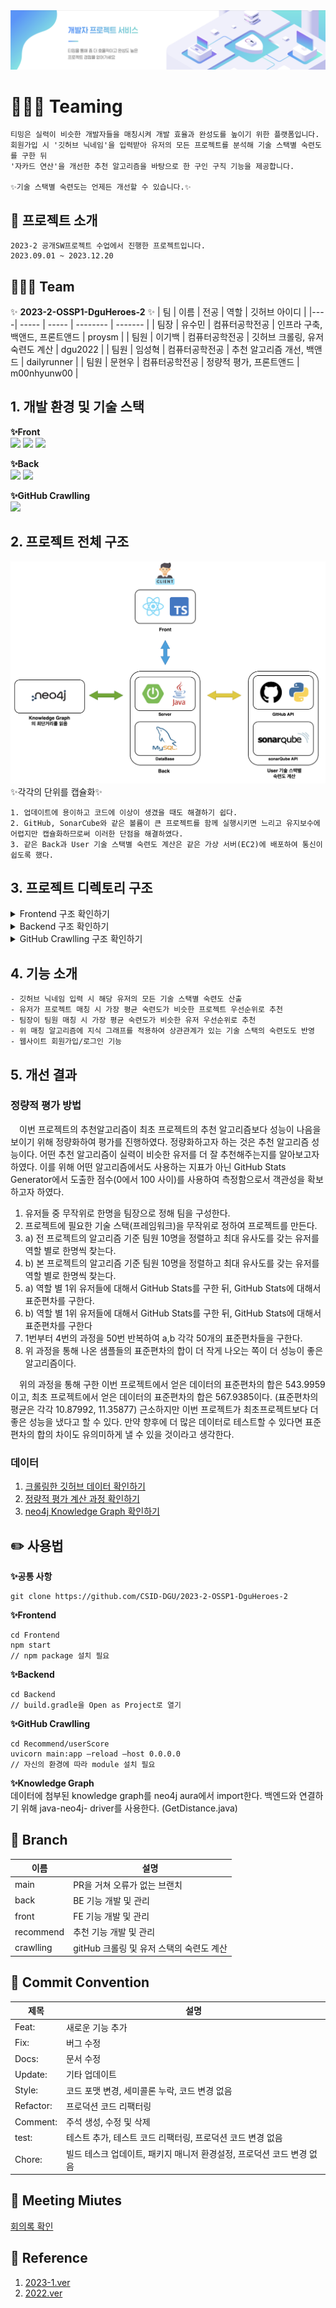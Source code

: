 ﻿<img src = "image/banner.png">

# 👩🏻‍💻 Teaming 
```
티밍은 실력이 비슷한 개발자들을 매칭시켜 개발 효율과 완성도를 높이기 위한 플랫폼입니다.
회원가입 시 '깃허브 닉네임'을 입력받아 유저의 모든 프로젝트를 분석해 기술 스택별 숙련도를 구한 뒤
'자카드 연산'을 개선한 추천 알고리즘을 바탕으로 한 구인 구직 기능을 제공합니다.

✨기술 스택별 숙련도는 언제든 개선할 수 있습니다.✨
```

## 🍎 프로젝트 소개
```
2023-2 공개SW프로젝트 수업에서 진행한 프로젝트입니다.
2023.09.01 ~ 2023.12.20
```

## 🙆🏻‍♀️ Team
✨ **2023-2-OSSP1-DguHeroes-2** ✨
| 팀 | 이름 | 전공 | 역할  | 깃허브 아이디 |
|----| ----- | ----- | -------- | ------- |
| 팀장 | 유수민 | 컴퓨터공학전공 | 인프라 구축, 백앤드, 프론트앤드  | proysm |
| 팀원 | 이기백 | 컴퓨터공학전공 | 깃허브 크롤링, 유저 숙련도 계산  | dgu2022 |
| 팀원 | 임성혁 | 컴퓨터공학전공 | 추천 알고리즘 개선, 백앤드  | dailyrunner |
| 팀원 | 문현우 | 컴퓨터공학전공 | 정량적 평가, 프론트앤드  | m00nhyunw00 |

## 1. 개발 환경 및 기술 스택
**✨Front** <br>
<img src="https://img.shields.io/badge/React-61DAFB?style=for-the-badge&logo=React&logoColor=black">
<img src="https://img.shields.io/badge/Css-1572B6?style=for-the-badge&logo=Css&logoColor=white">
<img src="https://img.shields.io/badge/TypeScript-FFFAF0?style=for-the-badge&logo=TypeScript&logoColor=3178C6">



**✨Back** <br>
<img src="https://img.shields.io/badge/Spring-228B22?style=for-the-badge&logo=Spring&logoColor=green">
<img src="https://img.shields.io/badge/SpringBoot-6DB33F?style=for-the-badge&logo=SpringBoot&logoColor=yellow">



**✨GitHub Crawlling** <br>
<img src="https://img.shields.io/badge/FastAPI-00CED1?style=for-the-badge&logo=FastAPI&logoColor=blue">

## 2. 프로젝트 전체 구조
<img src = "image/projectArchitecture.png">
✨각각의 단위를 캡슐화✨ 

```
1. 업데이트에 용이하고 코드에 이상이 생겼을 때도 해결하기 쉽다. 
2. GitHub, SonarCube와 같은 볼륨이 큰 프로젝트를 함께 실행시키면 느리고 유지보수에 어렵지만 캡슐화하므로써 이러한 단점을 해결하였다. 
3. 같은 Back과 User 기술 스택별 숙련도 계산은 같은 가상 서버(EC2)에 배포하여 통신이 쉽도록 했다.
```


## 3. 프로젝트 디렉토리 구조
<details>
<summary>Frontend 구조 확인하기</summary>
<div markdown="1">

```
src
├── api
│   ├── base.ts
│   ├── getMainInfo.ts
│   ├── getProjectDetails.ts
│   ├── getProjectList.ts
│   ├── getUserInfo.ts
│   ├── getUserProjectManageAply.ts
│   ├── getUserProjectManageRecommend.ts
│   ├── getUserprojectList.ts
│   ├── postProjectCreate.ts
│   ├── postUpdateUrs.ts
│   ├── postUserJoin.ts
│   ├── postUserLogin.ts
│   ├── postUserLogout.ts
│   └── postUserProjectManageHire.ts
├── assets
│   └── images
│       ├── card
│       │   ├── card_img1.png
│       │   ├── card_img2.png
│       │   ├── card_img3.png
│       │   ├── card_img4.png
│       │   └── card_img5.png
│       ├── default_background.png
│       ├── logo.png
│       ├── main
│       │   ├── banner_background.png
│       │   ├── project_list_icon1.png
│       │   └── project_list_icon2.png
│       ├── missing_avatar.png
│       ├── profile
│       │   ├── github.png
│       │   └── insta.png
│       └── project
│           └── titleIcon.png
├── components
│   ├── CommonHeader
│   │   ├── CommonHeader.tsx
│   │   ├── index.ts
│   │   └── styled.ts
│   ├── Display
│   │   ├── Display.tsx
│   │   ├── index.ts
│   │   └── styled.ts
│   ├── ManageProjectCard
│   │   ├── ManageProjectCard.tsx
│   │   ├── index.ts
│   │   └── styled.ts
│   ├── ProjectCard
│   │   ├── ProjectCard.tsx
│   │   ├── index.ts
│   │   └── styled.ts
│   ├── Question
│   │   ├── Question.tsx
│   │   ├── index.ts
│   │   └── styled.ts
│   └── QuestionnaireModal
│       ├── QuestionnaireModal.tsx
│       ├── index.ts
│       └── styled.ts
├── constants
│   ├── json
│   │   ├── apply_project_list_sample.json
│   │   ├── expire_project_list_sample.json
│   │   ├── invited_project_list_sample copy.json
│   │   ├── manage_project_list_sample.json
│   │   ├── project_list_sample.json
│   │   ├── questionnaire_list_sample.json
│   │   ├── questionnaire_sample.json
│   │   ├── user_list_sample.json
│   │   └── user_manage_list_sample.json
│   ├── project
│   │   ├── developmentStack.ts
│   │   └── locationOptions.ts
│   └── system
│       ├── layout.ts
│       ├── paramFilter.ts
│       └── url.ts
├── global.d.ts
├── hooks
│   └── useModal.ts
├── index.tsx
├── pages
│   ├── Admin
│   │   ├── QuestionnaireDetails
│   │   │   ├── AdminQuestionnaireDetailsPage.tsx
│   │   │   ├── components
│   │   │   │   └── EditableQuestionCard
│   │   │   │       ├── EditableQuestionCard.tsx
│   │   │   │       ├── index.ts
│   │   │   │       └── styled.ts
│   │   │   ├── index.ts
│   │   │   └── styled.ts
│   │   └── QuestionnaireList
│   │       ├── AdminQuestionnaireListPage.tsx
│   │       ├── index.ts
│   │       └── styled.ts
│   ├── Join
│   │   ├── JoinPage.tsx
│   │   ├── index.ts
│   │   └── styled.ts
│   ├── Login
│   │   ├── LoginPage.tsx
│   │   ├── index.ts
│   │   └── styled.ts
│   ├── Main
│   │   ├── BannerSection
│   │   │   ├── BannerSection.tsx
│   │   │   ├── index.ts
│   │   │   └── styled.ts
│   │   ├── MainPage.tsx
│   │   ├── PopularProjectListSection
│   │   │   ├── PopularProjectListSection.tsx
│   │   │   ├── index.ts
│   │   │   └── styled.ts
│   │   ├── RecentProjectListSection
│   │   │   ├── RecentProjectListSection.tsx
│   │   │   ├── index.ts
│   │   │   └── styled.ts
│   │   ├── RecommendProjectListSection
│   │   │   ├── RecommendProjectListSection.tsx
│   │   │   ├── index.ts
│   │   │   └── styled.ts
│   │   ├── index.ts
│   │   └── styled.ts
│   ├── Project
│   │   ├── Details
│   │   │   ├── ProjectDetailsPage.tsx
│   │   │   ├── index.ts
│   │   │   └── styled.ts
│   │   └── List
│   │       ├── ProjectListPage.tsx
│   │       ├── index.ts
│   │       └── styled.ts
│   ├── Recommend
│   │   └── RecommendUsers
│   │       └── RecommendModal.tsx
│   └── User
│       ├── Notice
│       │   ├── Details
│       │   │   ├── UserNoticeDetailsPage.tsx
│       │   │   ├── index.ts
│       │   │   └── styled.ts
│       │   └── List
│       │       ├── UserNoticeListPage.tsx
│       │       ├── index.ts
│       │       └── styled.ts
│       ├── Profile
│       │   ├── UserProfilePage.tsx
│       │   ├── index.ts
│       │   ├── profileHeader
│       │   │   ├── index.ts
│       │   │   ├── profileHeader.tsx
│       │   │   └── styled.ts
│       │   └── styled.ts
│       └── Project
│           ├── Create
│           │   ├── CreateProjectSection
│           │   │   ├── CreateProjectSection.tsx
│           │   │   ├── index.ts
│           │   │   └── styled.ts
│           │   ├── UserProjectCreatePage.tsx
│           │   ├── index.tsx
│           │   └── styled.ts
│           ├── Manage
│           │   ├── ApproveMemberSection
│           │   │   ├── ApproveMemberSection.tsx
│           │   │   ├── index.ts
│           │   │   └── styled.ts
│           │   ├── ChangeProjectSection
│           │   │   ├── ChangeProjectSection.tsx
│           │   │   ├── index.ts
│           │   │   └── styled.ts
│           │   ├── ManageMemberSection
│           │   │   ├── ManageMemberSection.tsx
│           │   │   ├── index.ts
│           │   │   └── styled.ts
│           │   ├── SearchMemberSection
│           │   │   ├── SearchMemberSection.tsx
│           │   │   ├── index.ts
│           │   │   └── styled.ts
│           │   ├── UserProjectManagePage.tsx
│           │   ├── index.ts
│           │   └── styled.ts
│           ├── UserProjectPage.tsx
│           ├── index.ts
│           └── styled.ts
├── styles
│   └── global.css
├── types
│   ├── project.ts
│   ├── questionnaire.ts
│   ├── stacks.ts
│   └── testdata.ts
└── utils
    ├── camelizeKey.ts
    ├── cookies.ts
    ├── decamelizeKey.ts
    ├── generateQueryKey.ts
    ├── generateRandomProjectCardLogoImg.ts
    ├── gradeQuestionnaire.ts
    ├── translateDevelopmentStack.ts
    ├── translatePosition.ts
    └── translateStatus.ts
```

</div>
</details>

<details>
<summary>Backend 구조 확인하기</summary>
<div markdown="1">

```
src
└── main
    ├── java
    │   └── com
    │       └── example
    │           └── demo
    │               ├── CorsConfig.java
    │               ├── DemoApplication.java
    │               ├── Main
    │               │   └── MainInfo.java
    │               ├── SpringConfig.java
    │               ├── apiPayload
    │               │   ├── ApiResponse.java
    │               │   ├── code
    │               │   │   ├── BaseCode.java
    │               │   │   ├── BaseErrorCode.java
    │               │   │   ├── ErrorReasonDTO.java
    │               │   │   ├── ReasonDTO.java
    │               │   │   └── status
    │               │   │       ├── ErrorStatus.java
    │               │   │       └── SuccessStatus.java
    │               │   └── exception
    │               │       └── GeneralException.java
    │               ├── constant
    │               │   └── Role.java
    │               ├── controller
    │               │   ├── AdminController.java
    │               │   ├── HelloController.java
    │               │   ├── MainController.java
    │               │   ├── ProjectController.java
    │               │   ├── UserController.java
    │               │   ├── userRecommendCalc
    │               │   │   └── UserRecommendController.java
    │               │   └── userScoreCalc
    │               │       └── UserScoreController.java
    │               ├── domain
    │               │   ├── Apply.java
    │               │   ├── Hello.java
    │               │   ├── Invitation.java
    │               │   ├── Project.java
    │               │   ├── ProjectLike.java
    │               │   ├── ProjectMember.java
    │               │   ├── User.java
    │               │   ├── position
    │               │   │   ├── PositionBase.java
    │               │   │   ├── ProjectBack.java
    │               │   │   ├── ProjectEtc.java
    │               │   │   └── ProjectFront.java
    │               │   └── stacks
    │               │       ├── Angular.java
    │               │       ├── AngularJs.java
    │               │       ├── ApacheSpark.java
    │               │       ├── AspNet.java
    │               │       ├── Blazor.java
    │               │       ├── C.java
    │               │       ├── CSharp.java
    │               │       ├── Cpp.java
    │               │       ├── Dart.java
    │               │       ├── Django.java
    │               │       ├── DotNet.java
    │               │       ├── Electron.java
    │               │       ├── Express.java
    │               │       ├── Flask.java
    │               │       ├── Flutter.java
    │               │       ├── Go.java
    │               │       ├── HtmlCss.java
    │               │       ├── Java.java
    │               │       ├── JavaScript.java
    │               │       ├── Jquery.java
    │               │       ├── Keras.java
    │               │       ├── Kotlin.java
    │               │       ├── Laravel.java
    │               │       ├── Lua.java
    │               │       ├── NestJs.java
    │               │       ├── NextJs.java
    │               │       ├── NodeJs.java
    │               │       ├── OpenCv.java
    │               │       ├── OpenGl.java
    │               │       ├── Pandas.java
    │               │       ├── Php.java
    │               │       ├── PyTorch.java
    │               │       ├── Python.java
    │               │       ├── Qt.java
    │               │       ├── R.java
    │               │       ├── RabbitMq.java
    │               │       ├── React.java
    │               │       ├── ReactNative.java
    │               │       ├── Ruby.java
    │               │       ├── RubyOnRails.java
    │               │       ├── Rust.java
    │               │       ├── ScikitLearn.java
    │               │       ├── SpringBoot.java
    │               │       ├── StackBase.java
    │               │       ├── Svelte.java
    │               │       ├── Swift.java
    │               │       ├── SwiftUi.java
    │               │       ├── TensorFlow.java
    │               │       ├── Torch.java
    │               │       ├── TypeScript.java
    │               │       └── VueJs.java
    │               ├── dto
    │               │   ├── GithubIdDTO.java
    │               │   ├── HireInfo.java
    │               │   ├── ProjectLikeDTO.java
    │               │   ├── StackDTO.java
    │               │   ├── UserProjectList.java
    │               │   └── UserScoreDTO.java
    │               ├── repository
    │               │   ├── ApplyRepository.java
    │               │   ├── ApplyRepositoryImpl.java
    │               │   ├── InvitationRepository.java
    │               │   ├── InvitationRepositoryImpl.java
    │               │   ├── ProjectLikeRepository.java
    │               │   ├── ProjectLikeRepositoryImpl.java
    │               │   ├── ProjectMemberRepository.java
    │               │   ├── ProjectMemberRepositoryImpl.java
    │               │   ├── ProjectRepository.java
    │               │   ├── ProjectRepositoryImpl.java
    │               │   ├── ResponseRepository.java
    │               │   ├── ResponseRepositoryImpl.java
    │               │   ├── UserJPARepository.java
    │               │   ├── UserRepository.java
    │               │   ├── UserRepositoryImpl.java
    │               │   └── stacks
    │               │       ├── AngularJsRepository.java
    │               │       ├── AngularRepository.java
    │               │       ├── ApacheSparkRepository.java
    │               │       ├── AspNetRepository.java
    │               │       ├── BlazorRepository.java
    │               │       ├── CRepository.java
    │               │       ├── CSharpRepository.java
    │               │       ├── CppRepository.java
    │               │       ├── DartRepository.java
    │               │       ├── DjangoRepository.java
    │               │       ├── DotNetRepository.java
    │               │       ├── ElectronRepository.java
    │               │       ├── ExpressRepository.java
    │               │       ├── FlaskRepository.java
    │               │       ├── FlutterRepository.java
    │               │       ├── GoRepository.java
    │               │       ├── HtmlCssRepository.java
    │               │       ├── JavaRepository.java
    │               │       ├── JavaScriptRepository.java
    │               │       ├── JqueryRepository.java
    │               │       ├── KerasRepository.java
    │               │       ├── KotlinRepository.java
    │               │       ├── LaravelRepository.java
    │               │       ├── LuaRepository.java
    │               │       ├── NestJsRepository.java
    │               │       ├── NextJsRepository.java
    │               │       ├── NodeJsRepository.java
    │               │       ├── OpenCvRepository.java
    │               │       ├── OpenGlRepository.java
    │               │       ├── PandasRepository.java
    │               │       ├── PhpRepository.java
    │               │       ├── PyTorchRepository.java
    │               │       ├── PythonRepository.java
    │               │       ├── QtRepository.java
    │               │       ├── RRepository.java
    │               │       ├── RabbitMqRepository.java
    │               │       ├── ReactNativeRepository.java
    │               │       ├── ReactRepository.java
    │               │       ├── RubyOnRailsRepository.java
    │               │       ├── RubyRepository.java
    │               │       ├── RustRepository.java
    │               │       ├── ScikitLearnRepository.java
    │               │       ├── SpringBootRepository.java
    │               │       ├── SvelteRepository.java
    │               │       ├── SwiftRepository.java
    │               │       ├── SwiftUiRepository.java
    │               │       ├── TensorFlowRepository.java
    │               │       ├── TorchRepository.java
    │               │       ├── TypeScriptRepository.java
    │               │       └── VueJsRepository.java
    │               ├── response
    │               │   ├── AdminResponse.java
    │               │   ├── CommonResponse.java
    │               │   ├── ListResponse.java
    │               │   ├── ResponseService.java
    │               │   └── SingleResponse.java
    │               └── service
    │                   ├── ApplyService.java
    │                   ├── InvitationService.java
    │                   ├── ProjectLikeService.java
    │                   ├── ProjectMemberService.java
    │                   ├── ProjectService.java
    │                   ├── UserScoreService.java
    │                   ├── UserService.java
    │                   └── recommendCalc
    │                       ├── AccessDB.java
    │                       ├── GetDistance.java
    │                       ├── Recommend.java
    │                       └── Urs.java
    └── resources
        ├── application.yml
        ├── data.sql
        └── http
```

</div>
</details>

<details>
<summary>GitHub Crawlling 구조 확인하기</summary>
<div markdown="1">

```
.
├── __pycache__
│   ├── common_variable.cpython-310.pyc
│   ├── common_variable.cpython-36.pyc
│   ├── common_variable.cpython-38.pyc
│   ├── get_profile.cpython-310.pyc
│   ├── get_profile.cpython-36.pyc
│   ├── get_profile.cpython-38.pyc
│   ├── github_score_12.cpython-310.pyc
│   ├── github_score_12.cpython-36.pyc
│   ├── github_score_12.cpython-38.pyc
│   ├── github_score_3.cpython-310.pyc
│   ├── github_score_3.cpython-36.pyc
│   ├── github_score_3.cpython-38.pyc
│   ├── github_score_4.cpython-310.pyc
│   ├── github_score_4.cpython-36.pyc
│   ├── github_score_4.cpython-38.pyc
│   ├── github_score_5.cpython-310.pyc
│   ├── github_score_5.cpython-36.pyc
│   ├── github_score_5.cpython-38.pyc
│   ├── main.cpython-310.pyc
│   ├── main.cpython-36.pyc
│   ├── main.cpython-38.pyc
│   ├── sonar_crawling.cpython-310.pyc
│   ├── sonar_crawling.cpython-36.pyc
│   └── sonar_crawling.cpython-38.pyc
├── common_variable.py
├── dailyrunner_sonar_data.pkl
├── dockerfile
├── env
│   ├── __pycache__
│   │   └── settings.cpython-310.pyc
│   └── settings.py
├── get_profile.py
├── github_score_12.py
├── github_score_3.py
├── github_score_4.py
├── github_score_5.py
├── main.py
├── project_data_last1.pkl
├── project_data_last2.pkl
├── project_data_last3.pkl
├── project_data_last4.pkl
├── project_data_last5.pkl
├── project_data_last6.pkl
├── project_data_last7.pkl
├── project_data_last8.pkl
├── project_data_last_real.pkl
├── requirements.txt
├── sonar_crawling.py
└── vercel.json
```

</div>
</details>

## 4. 기능 소개

```
- 깃허브 닉네임 입력 시 해당 유저의 모든 기술 스택별 숙련도 산출
- 유저가 프로젝트 매칭 시 가장 평균 숙련도가 비슷한 프로젝트 우선순위로 추천
- 팀장이 팀원 매칭 시 가장 평균 숙련도가 비슷한 유저 우선순위로 추천
- 위 매칭 알고리즘에 지식 그래프를 적용하여 상관관계가 있는 기술 스택의 숙련도도 반영
- 웹사이트 회원가입/로그인 기능
```

## 5. 개선 결과
### 정량적 평가 방법
　이번 프로젝트의 추천알고리즘이 최초 프로젝트의 추천 알고리즘보다 성능이 나음을 보이기 위해 정량화하여 평가를 진행하였다. 정량화하고자 하는 것은 추천 알고리즘 성능이다. 어떤 추천 알고리즘이 실력이 비슷한 유저를 더 잘 추천해주는지를 알아보고자 하였다. 이를 위해 어떤 알고리즘에서도 사용하는 지표가 아닌 GitHub Stats Generator에서 도출한  점수(0에서  100 사이)를 사용하여 측정함으로서 객관성을 확보하고자 하였다.

1. 유저들  중 무작위로 한명을 팀장으로 정해 팀을 구성한다.
2. 프로젝트에  필요한 기술  스택(프레임워크)을  무작위로  정하여 프로젝트를 만든다.
3.	a) 전 프로젝트의 알고리즘 기준 팀원 10명을 정렬하고 최대 유사도를 갖는 유저를 역할 별로 한명씩 찾는다.
3.	b) 본 프로젝트의 알고리즘 기준 팀원 10명을 정렬하고 최대 유사도를 갖는 유저를 역할 별로 한명씩 찾는다.
4.	a) 역할 별 1위 유저들에 대해서 GitHub Stats를 구한 뒤, GitHub Stats에 대해서 표준편차를 구한다.
4.	b) 역할 별 1위 유저들에 대해서 GitHub Stats를 구한 뒤, GitHub Stats에 대해서 표준편차를 구한다 
5. 1번부터 4번의 과정을  50번 반복하여 a,b 각각 50개의 표준편차들을 구한다.
6. 위 과정을 통해 나온 샘플들의 표준편차의 합이 더 작게 나오는 쪽이 더 성능이 좋은 알고리즘이다.

　위의 과정을 통해 구한 이번 프로젝트에서 얻은 데이터의 표준편차의 합은 543.9959이고, 최초 프로젝트에서 얻은 데이터의 표준편차의 합은 567.9385이다. (표준편차의 평균은 각각 10.87992, 11.35877) 근소하지만 이번 프로젝트가 최초프로젝트보다 더 좋은 성능을 냈다고 할 수 있다. 만약 향후에 더 많은 데이터로 테스트할 수 있다면 표준편차의 합의 차이도 유의미하게 낼 수 있을 것이라고 생각한다.

### 데이터
1. [크롤링한 깃허브 데이터 확인하기](https://github.com/CSID-DGU/2023-2-OSSP1-DguHeroes-2/tree/main/file "crawling_data")
2. [정량적 평가 계산 과정 확인하기](https://github.com/CSID-DGU/2023-2-OSSP1-DguHeroes-2/tree/main/file "raw data")
3. [neo4j Knowledge Graph 확인하기](https://github.com/CSID-DGU/2023-2-OSSP1-DguHeroes-2/tree/main/file "data-importer")


## ✏️ 사용법 
**✨공통 사항**
```git
git clone https://github.com/CSID-DGU/2023-2-OSSP1-DguHeroes-2
```

**✨Frontend**
```linux
cd Frontend
npm start
// npm package 설치 필요
```

**✨Backend**
```linux
cd Backend
// build.gradle을 Open as Project로 열기
```

**✨GitHub Crawlling**
```linux
cd Recommend/userScore
uvicorn main:app —reload —host 0.0.0.0
// 자신의 환경에 따라 module 설치 필요	
```

**✨Knowledge Graph** <br>
데이터에 첨부된 knowledge  graph를 neo4j aura에서 import한다.
백엔드와 연결하기 위해 java-neo4j- driver를 사용한다. (GetDistance.java)

## 🌴 Branch
| 이름 | 설명 |
| --- | --- |
| main | PR을 거쳐 오류가 없는 브랜치 |
| back | BE 기능 개발 및 관리 |
| front | FE 기능 개발 및 관리 |
| recommend | 추천 기능 개발 및 관리 |
| crawlling | gitHub 크롤링 및 유저 스택의 숙련도 계산 |


## 🎯 Commit Convention
| 제목 | 설명 |
| --- | --- |
| Feat: | 새로운 기능 추가 |
| Fix: | 버그 수정 |
| Docs: | 문서 수정 |
| Update: | 기타 업데이트 |
| Style: | 코드 포맷 변경, 세미콜론 누락, 코드 변경 없음 |
| Refactor: | 프로덕션 코드 리팩터링 |
| Comment: | 주석 생성, 수정 및 삭제 |
| test: | 테스트 추가, 테스트 코드 리팩터링, 프로덕션 코드 변경 없음 |
| Chore: | 빌드 테스크 업데이트, 패키지 매니저 환경설정, 프로덕션 코드 변경 없음 |

## 🎀 Meeting Miutes
[회의록 확인](https://proysm.notion.site/5f0655b639e44e0ab22dedae26837443?v=cce514070dc14e55b18c399f0a17c3f2&pvs=4 "teaming 회의록")


## 🔮 Reference
1. [2023-1.ver](https://github.com/CSID-DGU/2023-1-OSSP1-colorful-7?tab=readme-ov-file "동국대학교 teaming")
2. [2022.ver](https://github.com/kookmin-sw/capstone-2022-17 "국민대학교 teaming")


